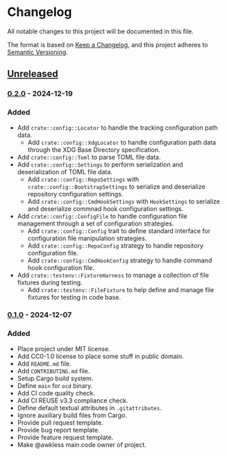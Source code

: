 <!--
SPDX-FileCopyrightText: 2024 Jason Pena <jasonpena@awkless.com>
SPDX-License-Identifier: MIT
-->


# Changelog

All notable changes to this project will be documented in this file.

The format is based on [Keep a Changelog](https://keepachangelog.com/en/1.1.0/),
and this project adheres to [Semantic Versioning](https://semver.org/spec/v2.0.0.html).

## [Unreleased]

### [0.2.0] - 2024-12-19

### Added

- Add `crate::config::Locator` to handle the tracking configuration path data.
    - Add `crate::config::XdgLocator` to handle configuration path data through
      the XDG Base Directory specification.
- Add `crate::config::Toml` to parse TOML file data.
- Add `crate::config::Settings` to perform serialization and deserialization of
  TOML file data.
    - Add `crate::config::RepoSettings` with `crate::config::BootstrapSettings`
      to serialize and deserialize repository configuration settings.
    - Add `crate::config::CmdHookSettings` with `HookSettings` to serialize and
      deserialize commnad hook configuration settings.
- Add `crate::config::ConfigFile` to handle configuration file management
  through a set of configuration strategies.
    - Add `crate::config::Config` trait to define standard interface for
      configuration file manipulation strategies.
    - Add `crate::config::RepoConfig` strategy to handle repository
      configuration file.
    - Add `crate::config::CmdHookConfig` strategy to handle command hook
      configuration file.
- Add `crate::testenv::FixtureHarness` to manage a collection of file fixtures
  during testing.
    - Add `crate::testenv::FileFixture` to help define and manage file fixtures
      for testing in code base.

### [0.1.0] - 2024-12-07

### Added

- Place project under MIT license.
- Add CC0-1.0 license to place some stuff in public domain.
- Add `README.md` file.
- Add `CONTRIBUTING.md` file.
- Setup Cargo build system.
- Define `main` for `ocd` binary.
- Add CI code quality check.
- Add CI REUSE v3.3 compliance check.
- Define default textual attributes in `.gitattributes`.
- Ignore auxiliary build files from Cargo.
- Provide pull request template.
- Provide bug report template.
- Provide feature request template.
- Make @awkless main code owner of project.

[Unreleased]: https://github.com/awkless/dotfile-ocd/compare/v0.2.0...HEAD
[0.2.0]: https://github.com/awkless/dotfile-ocd/compare/v0.1.0...v0.2.0
[0.1.0]: https://github.com/awkless/dotfile-ocd/releases/tag/v0.1.0
